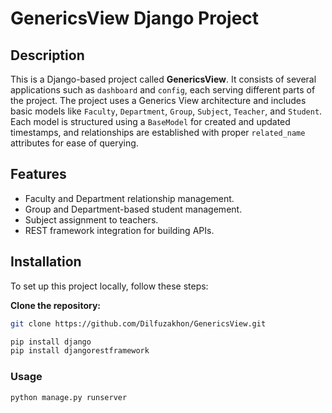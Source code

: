 # GenericsView Django Project

## Description

This is a Django-based project called **GenericsView**. It consists of several applications such as `dashboard` and `config`, each serving different parts of the project. The project uses a Generics View architecture and includes basic models like `Faculty`, `Department`, `Group`, `Subject`, `Teacher`, and `Student`. Each model is structured using a `BaseModel` for created and updated timestamps, and relationships are established with proper `related_name` attributes for ease of querying.

## Features

- Faculty and Department relationship management.
- Group and Department-based student management.
- Subject assignment to teachers.
- REST framework integration for building APIs.

## Installation

To set up this project locally, follow these steps:

 **Clone the repository:**

   ```bash
   git clone https://github.com/Dilfuzakhon/GenericsView.git

   pip install django
   pip install djangorestframework
   ```

### Usage

```bash
python manage.py runserver
```
